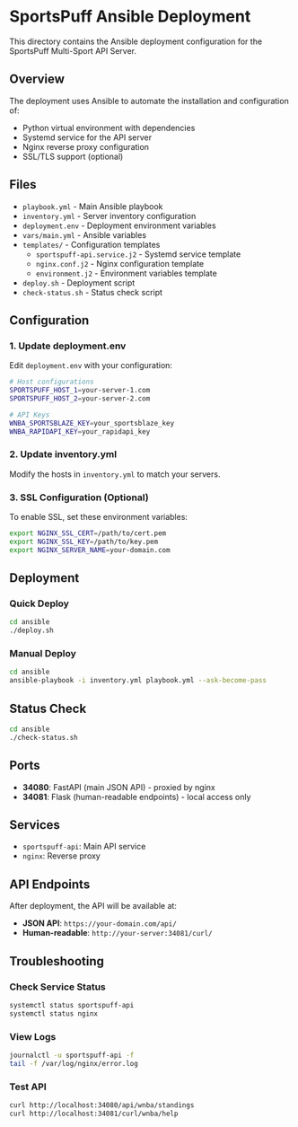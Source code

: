 # SportsPuff Ansible Deployment

This directory contains the Ansible deployment configuration for the SportsPuff Multi-Sport API Server.

## Overview

The deployment uses Ansible to automate the installation and configuration of:
- Python virtual environment with dependencies
- Systemd service for the API server
- Nginx reverse proxy configuration
- SSL/TLS support (optional)

## Files

- `playbook.yml` - Main Ansible playbook
- `inventory.yml` - Server inventory configuration
- `deployment.env` - Deployment environment variables
- `vars/main.yml` - Ansible variables
- `templates/` - Configuration templates
  - `sportspuff-api.service.j2` - Systemd service template
  - `nginx.conf.j2` - Nginx configuration template
  - `environment.j2` - Environment variables template
- `deploy.sh` - Deployment script
- `check-status.sh` - Status check script

## Configuration

### 1. Update deployment.env

Edit `deployment.env` with your configuration:

```bash
# Host configurations
SPORTSPUFF_HOST_1=your-server-1.com
SPORTSPUFF_HOST_2=your-server-2.com

# API Keys
WNBA_SPORTSBLAZE_KEY=your_sportsblaze_key
WNBA_RAPIDAPI_KEY=your_rapidapi_key
```

### 2. Update inventory.yml

Modify the hosts in `inventory.yml` to match your servers.

### 3. SSL Configuration (Optional)

To enable SSL, set these environment variables:
```bash
export NGINX_SSL_CERT=/path/to/cert.pem
export NGINX_SSL_KEY=/path/to/key.pem
export NGINX_SERVER_NAME=your-domain.com
```

## Deployment

### Quick Deploy

```bash
cd ansible
./deploy.sh
```

### Manual Deploy

```bash
cd ansible
ansible-playbook -i inventory.yml playbook.yml --ask-become-pass
```

## Status Check

```bash
cd ansible
./check-status.sh
```

## Ports

- **34080**: FastAPI (main JSON API) - proxied by nginx
- **34081**: Flask (human-readable endpoints) - local access only

## Services

- `sportspuff-api`: Main API service
- `nginx`: Reverse proxy

## API Endpoints

After deployment, the API will be available at:

- **JSON API**: `https://your-domain.com/api/`
- **Human-readable**: `http://your-server:34081/curl/`

## Troubleshooting

### Check Service Status
```bash
systemctl status sportspuff-api
systemctl status nginx
```

### View Logs
```bash
journalctl -u sportspuff-api -f
tail -f /var/log/nginx/error.log
```

### Test API
```bash
curl http://localhost:34080/api/wnba/standings
curl http://localhost:34081/curl/wnba/help
``` 